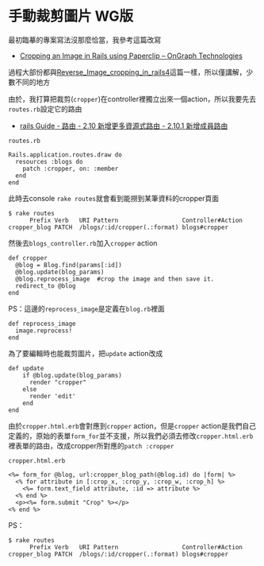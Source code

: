 # 手動裁剪圖片 WG版

最初臨摹的專案寫法沒那麼恰當，我參考這篇改寫
- [Cropping an Image in Rails using Paperclip – OnGraph Technologies](http://www.ongraph.com/blog/cropping-image-in-rails-using-paperclip/)

過程大部份都與[Reverse_Image_cropping_in_rails4](./Reverse_Image_cropping_in_rails4.md)這篇一樣，所以僅講解，少數不同的地方

由於，我打算把裁剪(`cropper`)在controller裡獨立出來一個action，所以我要先去`routes.rb`設定它的路由
- [rails Guide - 路由 - 2.10 新增更多資源式路由 - 2.10.1 新增成員路由](http://rails.ruby.tw/routing.html#新增更多資源式路由)

`routes.rb`

```
Rails.application.routes.draw do
  resources :blogs do
    patch :cropper, on: :member
  end
end
```

此時去console `rake routes`就會看到能撈到某筆資料的cropper頁面

```
$ rake routes
      Prefix Verb   URI Pattern                  Controller#Action
cropper_blog PATCH  /blogs/:id/cropper(.:format) blogs#cropper
```

然後去`blogs_controller.rb`加入`cropper` action

```
def cropper
  @blog = Blog.find(params[:id])
  @blog.update(blog_params)
  @blog.reprocess_image  #crop the image and then save it.
  redirect_to @blog
end
```

PS：這邊的`reprocess_image`是定義在`blog.rb`裡面

```
def reprocess_image
  image.reprocess!
end
```


為了要編輯時也能裁剪圖片，把`update` action改成

```
def update
    if @blog.update(blog_params)
      render "cropper"
    else
      render 'edit'
    end
end
```

由於`cropper.html.erb`會對應到`cropper` action，但是`cropper` action是我們自己定義的，原始的表單`form_for`並不支援，所以我們必須去修改`cropper.html.erb`裡表單的路由，改成cropper所對應的`patch :cropper`

`cropper.html.erb`

```
<%= form_for @blog, url:cropper_blog_path(@blog.id) do |form| %>
  <% for attribute in [:crop_x, :crop_y, :crop_w, :crop_h] %>
    <%= form.text_field attribute, :id => attribute %>
  <% end %>
  <p><%= form.submit "Crop" %></p>
<% end %>
```

PS：

```
$ rake routes
      Prefix Verb   URI Pattern                  Controller#Action
cropper_blog PATCH  /blogs/:id/cropper(.:format) blogs#cropper
```
